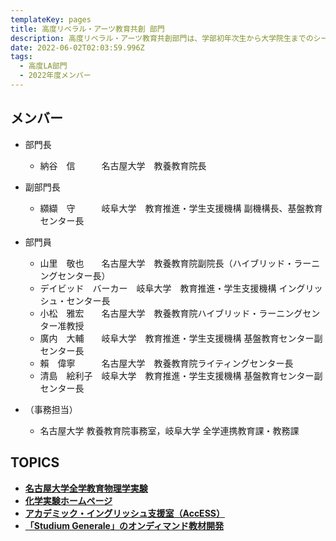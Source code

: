 ```yaml
---
templateKey: pages
title: 高度リベラル・アーツ教育共創 部門
description: 高度リベラル・アーツ教育共創部門は、学部初年次生から大学院生までのシームレスなリベラル・アーツ教育、英語等のコモン・ベーシックス教育を推進します。
date: 2022-06-02T02:03:59.996Z
tags:
  - 高度LA部門
  - 2022年度メンバー
---
```

## メンバー

* 部門長

  * 納谷　信　　　名古屋大学　教養教育院長
* 副部門長

  * 纐纈　守　　　岐阜大学　教育推進・学生支援機構 副機構長、基盤教育センター長
* 部門員

  * 山里　敬也　　名古屋大学　教養教育院副院長（ハイブリッド・ラーニングセンター長）
  * デイビッド　バーカー　岐阜大学　教育推進・学生支援機構 イングリッシュ・センター長
  * 小松　雅宏　　名古屋大学　教養教育院ハイブリッド・ラーニングセンター准教授
  * 廣内　大輔　　岐阜大学　教育推進・学生支援機構 基盤教育センター副センター長
  * 賴　偉寧　　　名古屋大学　教養教育院ライティングセンター長
  * 清島　絵利子　岐阜大学　教育推進・学生支援機構 基盤教育センター副センター長 　
* （事務担当）

  * 名古屋大学 教養教育院事務室，岐阜大学 全学連携教育課・教務課

## TOPICS

* **[名古屋大学全学教育物理学実験](https://ac.thers.ac.jp/news/physics_experiment/)**
* **[化学実験ホームページ](http://ac.thers.ac.jp/news/chemistry_experiment/)**
* **[アカデミック・イングリッシュ支援室（AccESS）](http://ac.thers.ac.jp/news/access/)**
* **[「Studium Generale」のオンディマンド教材開発](http://ac.thers.ac.jp/news/studium_generale_creating_online_materials/)**